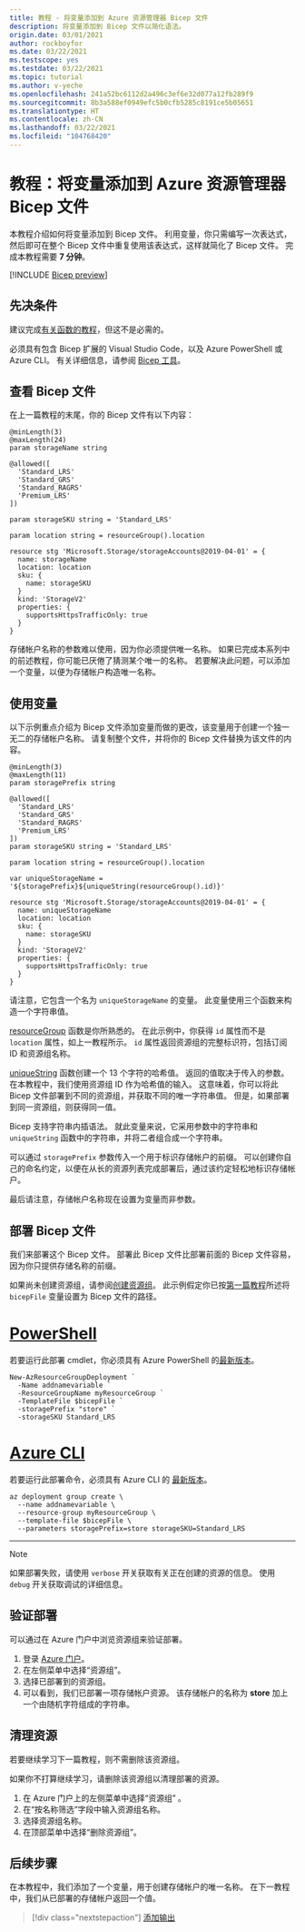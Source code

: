 ```yaml
---
title: 教程 - 将变量添加到 Azure 资源管理器 Bicep 文件
description: 将变量添加到 Bicep 文件以简化语法。
origin.date: 03/01/2021
author: rockboyfor
ms.date: 03/22/2021
ms.testscope: yes
ms.testdate: 03/22/2021
ms.topic: tutorial
ms.author: v-yeche
ms.openlocfilehash: 241a52bc6112d2a496c3ef6e32d077a12fb289f9
ms.sourcegitcommit: 8b3a588ef0949efc5b0cfb5285c8191ce5b05651
ms.translationtype: HT
ms.contentlocale: zh-CN
ms.lasthandoff: 03/22/2021
ms.locfileid: "104768420"
---
```

<!--Verified successfully on 03/15/2021-->
# <a name="tutorial-add-variables-to-azure-resource-manager-bicep-file"></a>教程：将变量添加到 Azure 资源管理器 Bicep 文件

本教程介绍如何将变量添加到 Bicep 文件。 利用变量，你只需编写一次表达式，然后即可在整个 Bicep 文件中重复使用该表达式，这样就简化了 Bicep 文件。 完成本教程需要 **7 分钟**。

[!INCLUDE [Bicep preview](../../../includes/resource-manager-bicep-preview.md)]

## <a name="prerequisites"></a>先决条件

建议完成[有关函数的教程](bicep-tutorial-add-functions.md)，但这不是必需的。

必须具有包含 Bicep 扩展的 Visual Studio Code，以及 Azure PowerShell 或 Azure CLI。 有关详细信息，请参阅 [Bicep 工具](bicep-tutorial-create-first-bicep.md#get-tools)。

## <a name="review-bicep-file"></a>查看 Bicep 文件

在上一篇教程的末尾，你的 Bicep 文件有以下内容：

```bicep
@minLength(3)
@maxLength(24)
param storageName string

@allowed([
  'Standard_LRS'
  'Standard_GRS'
  'Standard_RAGRS'
  'Premium_LRS'
])

param storageSKU string = 'Standard_LRS'

param location string = resourceGroup().location

resource stg 'Microsoft.Storage/storageAccounts@2019-04-01' = {
  name: storageName
  location: location
  sku: {
    name: storageSKU
  }
  kind: 'StorageV2'
  properties: {
    supportsHttpsTrafficOnly: true
  }
}
```

存储帐户名称的参数难以使用，因为你必须提供唯一名称。 如果已完成本系列中的前述教程，你可能已厌倦了猜测某个唯一的名称。 若要解决此问题，可以添加一个变量，以便为存储帐户构造唯一名称。

## <a name="use-variable"></a>使用变量

以下示例重点介绍为 Bicep 文件添加变量而做的更改，该变量用于创建一个独一无二的存储帐户名称。 请复制整个文件，并将你的 Bicep 文件替换为该文件的内容。

```bicep
@minLength(3)
@maxLength(11)
param storagePrefix string

@allowed([
  'Standard_LRS'
  'Standard_GRS'
  'Standard_RAGRS'
  'Premium_LRS'
])
param storageSKU string = 'Standard_LRS'

param location string = resourceGroup().location

var uniqueStorageName = '${storagePrefix}${uniqueString(resourceGroup().id)}'

resource stg 'Microsoft.Storage/storageAccounts@2019-04-01' = {
  name: uniqueStorageName
  location: location
  sku: {
    name: storageSKU
  }
  kind: 'StorageV2'
  properties: {
    supportsHttpsTrafficOnly: true
  }
}
```

请注意，它包含一个名为 `uniqueStorageName` 的变量。 此变量使用三个函数来构造一个字符串值。

[resourceGroup](template-functions-resource.md#resourcegroup) 函数是你所熟悉的。 在此示例中，你获得 `id` 属性而不是 `location` 属性，如上一教程所示。 `id` 属性返回资源组的完整标识符，包括订阅 ID 和资源组名称。

[uniqueString](template-functions-string.md#uniquestring) 函数创建一个 13 个字符的哈希值。 返回的值取决于传入的参数。 在本教程中，我们使用资源组 ID 作为哈希值的输入。 这意味着，你可以将此 Bicep 文件部署到不同的资源组，并获取不同的唯一字符串值。 但是，如果部署到同一资源组，则获得同一值。

Bicep 支持字符串内插语法。 就此变量来说，它采用参数中的字符串和 `uniqueString` 函数中的字符串，并将二者组合成一个字符串。

<!--NOT AVAILABLE ON [string interpolation](https://en.wikipedia.org/wiki/String_interpolation#)-->

可以通过 `storagePrefix` 参数传入一个用于标识存储帐户的前缀。 可以创建你自己的命名约定，以便在从长的资源列表完成部署后，通过该约定轻松地标识存储帐户。

最后请注意，存储帐户名称现在设置为变量而非参数。

## <a name="deploy-bicep-file"></a>部署 Bicep 文件

我们来部署这个 Bicep 文件。 部署此 Bicep 文件比部署前面的 Bicep 文件容易，因为你只提供存储名称的前缀。

如果尚未创建资源组，请参阅[创建资源组](bicep-tutorial-create-first-bicep.md#create-resource-group)。 此示例假定你已按[第一篇教程](bicep-tutorial-create-first-bicep.md#deploy-bicep-file)所述将 `bicepFile` 变量设置为 Bicep 文件的路径。

# <a name="powershell"></a>[PowerShell](#tab/azure-powershell)

若要运行此部署 cmdlet，你必须具有 Azure PowerShell 的[最新版本](https://docs.microsoft.com/powershell/azure/install-az-ps)。

```azurepowershell
New-AzResourceGroupDeployment `
  -Name addnamevariable `
  -ResourceGroupName myResourceGroup `
  -TemplateFile $bicepFile `
  -storagePrefix "store" `
  -storageSKU Standard_LRS
```

# <a name="azure-cli"></a>[Azure CLI](#tab/azure-cli)

若要运行此部署命令，必须具有 Azure CLI 的 [最新版本](https://docs.microsoft.com/cli/azure/install-azure-cli)。

```azurecli
az deployment group create \
  --name addnamevariable \
  --resource-group myResourceGroup \
  --template-file $bicepFile \
  --parameters storagePrefix=store storageSKU=Standard_LRS
```

---

> [!NOTE]
> 如果部署失败，请使用 `verbose` 开关获取有关正在创建的资源的信息。 使用 `debug` 开关获取调试的详细信息。

## <a name="verify-deployment"></a>验证部署

可以通过在 Azure 门户中浏览资源组来验证部署。

1. 登录 [Azure 门户](https://portal.azure.cn)。
1. 在左侧菜单中选择“资源组”。 
1. 选择已部署到的资源组。
1. 可以看到，我们已部署一项存储帐户资源。 该存储帐户的名称为 **store** 加上一个由随机字符组成的字符串。

## <a name="clean-up-resources"></a>清理资源

若要继续学习下一篇教程，则不需删除该资源组。

如果你不打算继续学习，请删除该资源组以清理部署的资源。

1. 在 Azure 门户上的左侧菜单中选择“资源组”  。
2. 在“按名称筛选”字段中输入资源组名称。
3. 选择资源组名称。
4. 在顶部菜单中选择“删除资源组”。

## <a name="next-steps"></a>后续步骤

在本教程中，我们添加了一个变量，用于创建存储帐户的唯一名称。 在下一教程中，我们从已部署的存储帐户返回一个值。

> [!div class="nextstepaction"]
> [添加输出](bicep-tutorial-add-outputs.md)

<!--Update_Description: new article about bicep tutorial add variables-->
<!--NEW.date: 03/22/2021-->